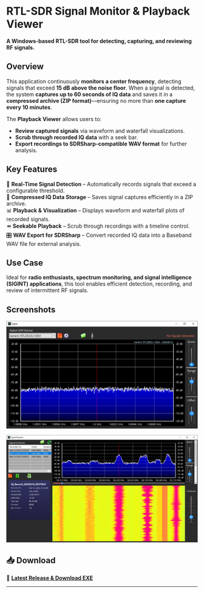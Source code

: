 # RTL-SDR Signal Monitor & Playback Viewer

**A Windows-based RTL-SDR tool for detecting, capturing, and reviewing RF signals.**

## Overview
This application continuously **monitors a center frequency**, detecting signals that exceed **15 dB above the noise floor**. When a signal is detected, the system **captures up to 60 seconds of IQ data** and saves it in a **compressed archive (ZIP format)**—ensuring no more than **one capture every 10 minutes**.

The **Playback Viewer** allows users to:
- **Review captured signals** via waveform and waterfall visualizations.
- **Scrub through recorded IQ data** with a seek bar.
- **Export recordings to SDRSharp-compatible WAV format** for further analysis.

## Key Features
📡 **Real-Time Signal Detection** – Automatically records signals that exceed a configurable threshold.  
💾 **Compressed IQ Data Storage** – Saves signal captures efficiently in a ZIP archive.  
📊 **Playback & Visualization** – Displays waveform and waterfall plots of recorded signals.  
⏪ **Seekable Playback** – Scrub through recordings with a timeline control.  
🎛 **WAV Export for SDRSharp** – Convert recorded IQ data into a Baseband WAV file for external analysis.  

## Use Case
Ideal for **radio enthusiasts, spectrum monitoring, and signal intelligence (SIGINT) applications**, this tool enables efficient detection, recording, and review of intermittent RF signals.

## Screenshots
![SigInt Main Window](https://raw.githubusercontent.com/RichardLWolf/SigInt/master/main_screen.png)

![Playback Window](https://raw.githubusercontent.com/RichardLWolf/SigInt/Master/playback.png)

## 📥 Download
🚀 **[Latest Release & Download EXE](https://github.com/RichardLWolf/SigInt/releases/latest)**

---
